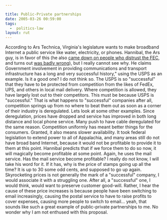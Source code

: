 ```yaml
---

title: Public-Private partnerships
date: 2005-03-26 00:59:00
tags:
  -  politics-law
layout: rut
---
```


<p> According to Ars Technica, Virginia's legislature wants to make broadband Internet a public service like water, electricity, or phones.  Hannibal, the Ars guy, is in favor of this (he also <a href="http://arstechnica.com/news.ars/post/20050304-4671.html">came down on people who distrust the FEC</a>, and turns out <a href="http://michellemalkin.com/archives/001848.htm">was badly wrong</a>), but I really cannot see why.  He claims  Government involvement in providing communications and transport infrastructure has a long and very successful history," using the USPS as an example.  Is it a good one?  I do not think so.  The USPS is so "successful" that they have to be protected from competition from the likes of FedEx, UPS, and others in local mail delivery. Where competition is allowed, they have largely lost out to their competitors.  This must be because USPS is "successful."  That is what happens to "successful" companies after all, competition springs up from no where to beat them out as soon as a corner of their industry is deregulated.  Lets look at some other examples.  Since  deregulation, prices have dropped and service has improved in both long distance and local phone service.  Many push to have cable deregulated for the same reason.  Competition uniformly has meant better things for the consumers.  Granted, it also means slower availability.  It took federal legislation to extend power to all of Appalachia, and many areas still do not have broad band Internet, because it would not be profitable to provide it to them at this point.  Hannibal predicts that if we force them to do so now, it will magically become profitable at some point. Again, he uses the mail service.  Has the mail service become profitable?  I really do not  know, I will take his word for it. If it has, why is the price of stamps going up all the time? It is up to 30 some odd cents, and supposed to go up again. Skyrocketing prices is not generally the mark of a "successful" company, I would associate it with a struggling one.  After all, a "successful" one, I would think, would want to preserve customer good-will.  Rather, I hear the cause of these price increases is because people have been switching to email increasingly, causing the postal service to have to raise profits to cover expenses, causing more people to switch to email&#x2026; yeah, that sounds like such a great example of public-private partnerships to me. No wonder why I am not enthused with this proposal.</p>

